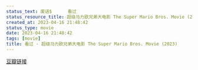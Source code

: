```yaml
---
status_text: 废话$      看过
status_resource_title: 超级马力欧兄弟大电影 The Super Mario Bros. Movie‎ (2023)
created_at: 2023-04-16 21:48:42
status_type: movie
date: 2023-04-16 21:48:42
tags: [movie]
title: 看过 - 超级马力欧兄弟大电影 The Super Mario Bros. Movie‎ (2023)
---
```

[豆瓣链接](https://movie.douban.com/subject/27199894/)
